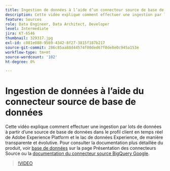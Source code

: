 ```yaml
---
title: Ingestion de données à l’aide d’un connecteur source de base de données
description: Cette vidéo explique comment effectuer une ingestion par lots de données à partir d’une source de base de données dans le profil client en temps réel de Adobe Experience Platform et le lac de données Experience, de manière transparente et évolutive.
feature: Sources
role: Data Engineer, Data Architect, Developer
level: Intermediate
jira: KT-6546
thumbnail: 329317.jpg
exl-id: c881e088-9569-4342-8f27-3815f187b217
source-git-commit: 286c85aa88d44574f00ded67f0de8e0c945a153e
workflow-type: tm+mt
source-wordcount: '102'
ht-degree: 0%

---
```


# Ingestion de données à l’aide du connecteur source de base de données

Cette vidéo explique comment effectuer une ingestion par lots de données à partir d’une source de base de données dans le profil client en temps réel de Adobe Experience Platform et le lac de données Experience, de manière transparente et évolutive. Pour consulter la documentation plus détaillée du produit, voir [base de données](https://experienceleague.adobe.com/docs/experience-platform/sources/home.html?lang=en#database) sur la page Présentation des connecteurs Source ou la [documentation du connecteur source BigQuery Google](https://experienceleague.adobe.com/docs/experience-platform/sources/ui-tutorials/create/databases/bigquery.html).

>[!VIDEO](https://video.tv.adobe.com/v/329317?learn=on&enablevpops)
